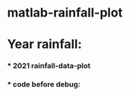 # matlab-rainfall-plot
# Year rainfall:
### * 2021 rainfall-data-plot
### * code before debug: 

```
```
